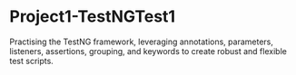 # Project1-TestNGTest1
Practising the TestNG framework, leveraging annotations, parameters, listeners, assertions, grouping, and keywords to create robust and flexible test scripts.
